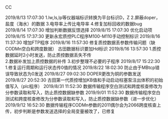 CC

2019/8/13 17:07:30         1.lw,ls,lp等仪器端标识转换为平台标识D，Z    2.屏蔽doper，盐度（海水）的数据   3.电导率上传比电导率    4.修复加标回收的数据bug
2019/8/14 17:07:30        增加判断数据反馈选择
2019/8/15 17:07:30        优化启动项
2019/8/15 17:37:30        更新永宏质控PLC程序M100-M110手动控制标识
2019/8/16 11:37:30        增加FTP程序
2019/8/16 11:57:30        修复质控数据丢参数传输问题（缺CODMn空白和跨度数据）          古田数据标识要加Hd标识
2019/8/16 13:57:30        1.质控数据延时2小时发送，防止质控数据丢失不传     
                                     2.数据补发加上质控数据的补传
                                     3.初步整理不必要的子程序
2019/8/17 15:22:30        1.修复运行周期和运行状态传0值的情况
2019/8/22 18:02:30         防止由于MBtcp错误导致状态为0发送
2019/8/27 09:02:30         DOPER更改为铜的参数发送
2019/8/27 20:52:30         古田第一代质控增加KB值和手动启动柱塞泵注出体积的初始值写入（plc程序）
2019/8/31 11:52:30         数据传输程序空白测试和跨度核查修改为分参数读取和写入，防止质控数据缺参数
2019/9/01 11:52:30         数据传输程序空白测试和跨度核查修改为分参数读取和写入，防止质控数据缺参数（进一步优化）
2019/9/12 16:52:30         数据传输程序CODMn参数的2011偶尔会为2066跨度核查上传，初步判断是参数发送选择的全局变量被改了，已修复